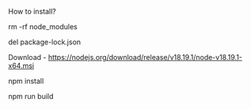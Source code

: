 How to install?

rm -rf node_modules

del package-lock.json

Download - https://nodejs.org/download/release/v18.19.1/node-v18.19.1-x64.msi

npm install

npm run build

